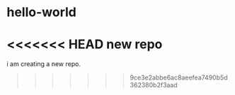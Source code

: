 # hello-world
<<<<<<< HEAD
new repo
=======
i am creating a new repo.
>>>>>>> 9ce3e2abbe6ac8aeefea7490b5d362380b2f3aad

